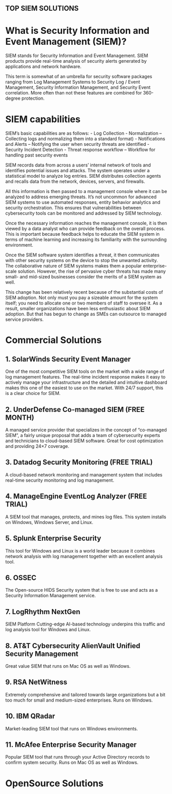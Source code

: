  TOP SIEM SOLUTIONS
 ---
 
 # What is Security Information and Event Management (SIEM)?
SIEM stands for Security Information and Event Management. 
SIEM products provide real-time analysis of security alerts generated by applications and network hardware.

This term is somewhat of an umbrella for security software packages ranging from Log Management Systems to Security Log / Event Management, Security Information Management, and Security Event correlation. More often than not these features are combined for 360-degree protection.
 
 
 # SIEM capabilities
 SIEM’s basic capabilities are as follows:
    - Log Collection
    - Normalization – Collecting logs and normalizing them into a standard format)
    - Notifications and Alerts – Notifying the user when security threats are identified
    - Security Incident Detection
    - Threat response workflow – Workflow for handling past security events

SIEM records data from across a users’ internal network of tools and identifies potential issues and attacks. The system operates under a statistical model to analyze log entries. SIEM distributes collection agents and recalls data from the network, devices, servers, and firewalls.

All this information is then passed to a management console where it can be analyzed to address emerging threats. It’s not uncommon for advanced SIEM systems to use automated responses, entity behavior analytics and security orchestration. This ensures that vulnerabilities between cybersecurity tools can be monitored and addressed by SIEM technology.

Once the necessary information reaches the management console, it is then viewed by a data analyst who can provide feedback on the overall process. This is important because feedback helps to educate the SIEM system in terms of machine learning and increasing its familiarity with the surrounding environment.

Once the SIEM software system identifies a threat, it then communicates with other security systems on the device to stop the unwanted activity. The collaborative nature of SIEM systems makes them a popular enterprise-scale solution. However, the rise of pervasive cyber threats has made many small- and mid-sized businesses consider the merits of a SIEM system as well.

This change has been relatively recent because of the substantial costs of SIEM adoption. Not only must you pay a sizeable amount for the system itself; you need to allocate one or two members of staff to oversee it. As a result, smaller organizations have been less enthusiastic about SIEM adoption. But that has begun to change as SMEs can outsource to managed service providers.
 
 # Commercial Solutions
 ## 1. SolarWinds Security Event Manager 
 One of the most competitive SIEM tools on the market with a wide range of log management features. 
 The real-time incident response makes it easy to actively manage your infrastructure and the detailed and intuitive dashboard makes this one of the easiest to use on the market. 
 With 24/7 support, this is a clear choice for SIEM.
 ## 2. UnderDefense Co-managed SIEM (FREE MONTH) 
 A managed service provider that specializes in the concept of “co-managed SIEM”, a fairly unique proposal that adds a team of cybersecurity experts and technicians to cloud-based SIEM software. 
 Great for cost optimization and providing 24×7 coverage.
 ## 3. Datadog Security Monitoring (FREE TRIAL) 
 A cloud-based network monitoring and management system that includes real-time security monitoring and log management.
 
 ## 4. ManageEngine EventLog Analyzer (FREE TRIAL) 
 A SIEM tool that manages, protects, and mines log files. This system installs on Windows, Windows Server, and Linux.
 
 ## 5. Splunk Enterprise Security 
 This tool for Windows and Linux is a world leader because it combines network analysis with log management together with an excellent analysis tool.
 
 ## 6. OSSEC 
 The Open-source HIDS Security system that is free to use and acts as a Security Information Management service.
 
 ## 7. LogRhythm NextGen 
 SIEM Platform Cutting-edge AI-based technology underpins this traffic and log analysis tool for Windows and Linux.
 
 ## 8. AT&T Cybersecurity AlienVault Unified Security Management 
 Great value SIEM that runs on Mac OS as well as Windows.
 
 ## 9. RSA NetWitness 
 Extremely comprehensive and tailored towards large organizations but a bit too much for small and medium-sized enterprises. Runs on Windows.
 
 ## 10. IBM QRadar 
 Market-leading SIEM tool that runs on Windows environments.
 
 ## 11. McAfee Enterprise Security Manager 
 Popular SIEM tool that runs through your Active Directory records to confirm system security. Runs on Mac OS as well as Windows.
 
 # OpenSource Solutions
 
